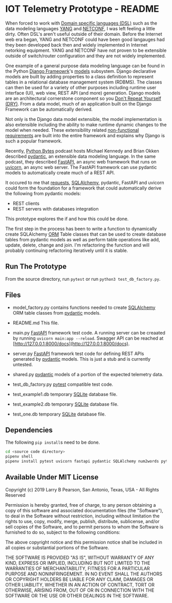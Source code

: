# IOT Telemetry Prototype - README

When forced to work with [Domain specific languages (DSL)](https://en.wikipedia.org/wiki/Domain-specific_language) such as the data modeling languages [YANG](https://en.wikipedia.org/wiki/YANG) and [NETCONF](https://en.wikipedia.org/wiki/NETCONF), I was left feeling a little dirty.  Often DSL's aren't useful outside of their domain.  Before the Internet web era began, YANG and NETCONF could have been good langauges had they been developed back then and widely implemented in Internet netorking equipment.  YANG and NETCONF have not  proven to be extensible outside of switch/router configuration and they are not widely implemented.

One example of a ganeral purpose data modeling language can be found in the Python [Django Frameowrk](https://www.djangoproject.com/)'s [models](https://docs.djangoproject.com/en/2.2/topics/db/models/) subsystem.  Django declarative models are built by adding properties to a class definition to represent tables in a relational database management system (RDBMS).  The classes can then be used for a variety of other purposes including runtime user interface (UI), web view, REST API (and more) generation.  Django models are an architectural cornerstone component so you [Don't Repeat Yourself (DRY)](https://www.webforefront.com/django/designprinciples.html).  From a data model, much of an application built on the Django Framework can be automatically derived.

Not only is the Django data model extensible, the model implementation is also extensible including the ability to make runtime dynamic changes to the model when needed.  These extensibility related [non-functional requirements](https://en.wikipedia.org/wiki/Non-functional_requirement) are built into the entire framework and explains why Django is such a popular framework.

Recently, [Python Bytes](https://pythonbytes.fm/) podcast hosts Michael Kennedy and Brian Okken described [pydantic](https://pydantic-docs.helpmanual.io/), an extensible data modeling language.  In the same podcast, they described [FastAPI](https://fastapi.tiangolo.com/), an async web framework that runs on [uvicorn](https://www.uvicorn.org/), an async web server.  The FastAPI framework can use pydantic models to automatically create much of a REST API.

It occured to me that [requests](https://2.python-requests.org/en/master/), [SQLAlchemy](https://www.sqlalchemy.org/), pydantic, FastAPI and uvicorn could form the foundation for a framework that could automatically derive the following from pydantic models:

- REST clients
- REST servers with databases integration

This prototype explores the if and how this could be done.

The first step in the process has been to write a function to dynamically create SQLAlchemy [ORM](https://en.wikipedia.org/wiki/Object-relational_mapping) Table classes that can be used to create database tables from pydantic models as well as perform table operations like add, update, delete, change and join.  I'm refactoring the function and will probably continuing refactoring iteratively until it is stable.

## Run The Prototype

From the source directory, run ```pytest``` or run ```python3 test_db_factory.py```.

## Files

- model_factory.py
  contains functions needed to create [SQLAlchemy](https://www.sqlalchemy.org/) ORM table classes from [pydantic](https://pydantic-docs.helpmanual.io/) models.

- README.md
  This file.

- main.py
  [FastAPI](https://fastapi.tiangolo.com/) framework test code.  A running server can be creaated by running ```uvicorn main:app --reload```.  Swagger API can be reached at [http://127.0.0.1:8000/docs](http://127.0.0.1:8000/docs).

- server.py
  [FastAPI](https://fastapi.tiangolo.com/) framework test code for defining REST APIs generated by [pydantic](https://pydantic-docs.helpmanual.io/) models.  This is just a stub and is currently untested.

- shared.py
  [pydantic](https://pydantic-docs.helpmanual.io/) models of a portion of the expected telemetry data.

- test_db_factory.py
  [pytest](https://docs.pytest.org/en/latest/) compatible test code. 
 
- test_example1.db 
  temporary [SQLite](https://sqlite.org/index.html) database file.

- test_example2.db
  temporary [SQLite](https://sqlite.org/index.html) database file.

- test_one.db
  temporary [SQLite](https://sqlite.org/index.html) database file.

## Dependencies

The following ```pip install```s need to be done.

```bash
cd <source code directory>
pipenv shell
pipenv install pytest uvicorn fastapi pydantic SQLAlchemy num2words python-dateutil
```

## Available Under MIT License

Copyright (c) 2019 Larry B Pearson, San Antonio, Texas, USA - All Rights Reserved

Permission is hereby granted, free of charge, to any person obtaining a copy
of this software and associated documentation files (the "Software"), to deal
in the Software without restriction, including without limitation the rights
to use, copy, modify, merge, publish, distribute, sublicense, and/or sell
copies of the Software, and to permit persons to whom the Software is
furnished to do so, subject to the following conditions:

The above copyright notice and this permission notice shall be included in all
copies or substantial portions of the Software.

THE SOFTWARE IS PROVIDED "AS IS", WITHOUT WARRANTY OF ANY KIND, EXPRESS OR
IMPLIED, INCLUDING BUT NOT LIMITED TO THE WARRANTIES OF MERCHANTABILITY,
FITNESS FOR A PARTICULAR PURPOSE AND NONINFRINGEMENT. IN NO EVENT SHALL THE
AUTHORS OR COPYRIGHT HOLDERS BE LIABLE FOR ANY CLAIM, DAMAGES OR OTHER
LIABILITY, WHETHER IN AN ACTION OF CONTRACT, TORT OR OTHERWISE, ARISING FROM,
OUT OF OR IN CONNECTION WITH THE SOFTWARE OR THE USE OR OTHER DEALINGS IN THE
SOFTWARE.
